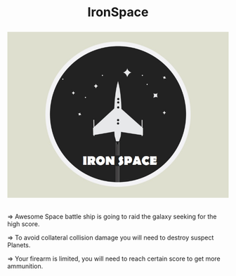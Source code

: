 # <p align="center">IronSpace<br/>
![Alt text](/img/for_md.jpg "Some img")</p><br/>
=> Awesome Space battle ship is going to raid the galaxy seeking for the high score.<br/>

=> To avoid collateral collision damage you will need to destroy suspect Planets.<br/>

=> Your firearm is limited, you will need to reach certain score to get more ammunition.<br/>

